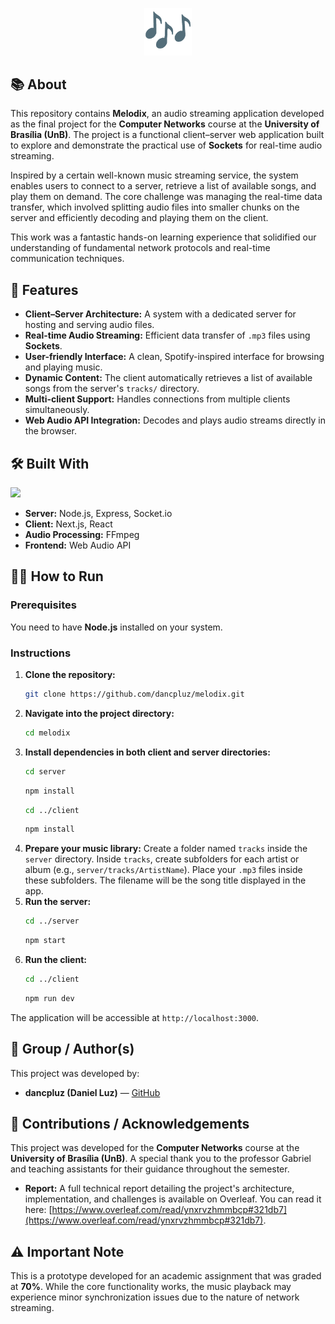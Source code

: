 <p align="center">
  <picture>
    <img width='15%' src="music.gif">
  </picture>
</p>

## 📚 About

This repository contains **Melodix**, an audio streaming application developed as the final project for the **Computer Networks** course at the **University of Brasília (UnB)**. The project is a functional client–server web application built to explore and demonstrate the practical use of **Sockets** for real-time audio streaming.

Inspired by a certain well-known music streaming service, the system enables users to connect to a server, retrieve a list of available songs, and play them on demand. The core challenge was managing the real-time data transfer, which involved splitting audio files into smaller chunks on the server and efficiently decoding and playing them on the client.

This work was a fantastic hands-on learning experience that solidified our understanding of fundamental network protocols and real-time communication techniques.

## 📌 Features

- **Client–Server Architecture:** A system with a dedicated server for hosting and serving audio files.
- **Real-time Audio Streaming:** Efficient data transfer of `.mp3` files using **Sockets**.
- **User-friendly Interface:** A clean, Spotify-inspired interface for browsing and playing music.
- **Dynamic Content:** The client automatically retrieves a list of available songs from the server's `tracks/` directory.
- **Multi-client Support:** Handles connections from multiple clients simultaneously.
- **Web Audio API Integration:** Decodes and plays audio streams directly in the browser.

## 🛠 Built With

<p align="left">
  <img src="https://skillicons.dev/icons?i=nodejs,express,nextjs,react,js" />
</p>

- **Server:** Node.js, Express, Socket.io
- **Client:** Next.js, React
- **Audio Processing:** FFmpeg
- **Frontend:** Web Audio API

## 👨‍💻 How to Run

### Prerequisites

You need to have **Node.js** installed on your system.

### Instructions

1.  **Clone the repository:**
    ```bash
    git clone https://github.com/dancpluz/melodix.git
    ```
2.  **Navigate into the project directory:**
    ```bash
    cd melodix
    ```
3.  **Install dependencies in both client and server directories:**
    ```bash
    cd server
    ```
    ```bash
    npm install
    ```
    ```bash
    cd ../client
    ```
    ```bash
    npm install
    ```
4.  **Prepare your music library:**
    Create a folder named `tracks` inside the `server` directory. Inside `tracks`, create subfolders for each artist or album (e.g., `server/tracks/ArtistName`). Place your `.mp3` files inside these subfolders. The filename will be the song title displayed in the app.
5.  **Run the server:**
    ```bash
    cd ../server
    ```
    ```bash
    npm start
    ```
6.  **Run the client:**
    ```bash
    cd ../client
    ```
    ```bash
    npm run dev
    ```

The application will be accessible at `http://localhost:3000`.

## 👥 Group / Author(s)

This project was developed by:

- **dancpluz (Daniel Luz)** — [GitHub](https://github.com/dancpluz)

## 🤝 Contributions / Acknowledgements

This project was developed for the **Computer Networks** course at the **University of Brasília (UnB)**. A special thank you to the professor Gabriel and teaching assistants for their guidance throughout the semester.

- **Report:** A full technical report detailing the project's architecture, implementation, and challenges is available on Overleaf. You can read it here: [https://www.overleaf.com/read/ynxrvzhmmbcp#321db7](https://www.overleaf.com/read/ynxrvzhmmbcp#321db7).

## ⚠️ Important Note

This is a prototype developed for an academic assignment that was graded at **70%**. While the core functionality works, the music playback may experience minor synchronization issues due to the nature of network streaming.
